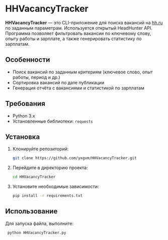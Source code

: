 # HHVacancyTracker

**HHVacancyTracker** — это CLI-приложение для поиска вакансий на [hh.ru](https://hh.ru) по заданным параметрам. Используется открытый HeadHunter API.
Программа позволяет фильтровать вакансии по ключевому слову, опыту работы и зарплате, а также генерировать статистику по зарплатам.

## Особенности
- Поиск вакансий по заданным критериям (ключевое слово, опыт работы, период и др.)
- Сортировка вакансий по дате публикации
- Генерация отчёта с вакансиями и статистикой по зарплатам

## Требования
- Python 3.x
- Установленные библиотеки: `requests`

## Установка

1. Клонируйте репозиторий:
   ```bash
   git clone https://github.com/yxgvm/HHVacancyTracker.git
2. Перейдите в директорию проекта:
   ```bash
   cd HHVacancyTracker
3. Установите необходимые зависимости:
   ```bash
   pip install -r requirements.txt

## Использование
Для запуска файла, выполните:
  ```bash 
   python HHVacancyTracker.py
